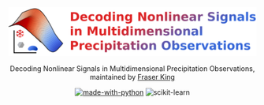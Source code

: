 <div align="center">

![logo](https://github.com/frasertheking/umap/blob/main/images/banner.png?raw=true)

Decoding Nonlinear Signals in Multidimensional Precipitation Observations, maintained by [Fraser King](https://frasertheking.com/)

[![made-with-python](https://img.shields.io/badge/Made%20with-Python-1f425f.svg)](https://www.python.org/)
![scikit-learn](https://img.shields.io/badge/scikit--learn-%23F7931E.svg?style=for-the-badge&logo=scikit-learn&logoColor=white)

</div>
<!-- 
---

## Primary Modes of Northern Hemisphere Snowfall Particle Size Distributions

This project is currently being written into a journal article for the [Journal of the Atmospheric Sciences](https://www.ametsoc.org/index.cfm/ams/publications/journals/journal-of-the-atmospheric-sciences/).

Snowfall is a critical contributor to the global water-energy budget, with important connections to water resource management, flood mitigation, and ecosystem sustainability. This research enhances our understanding of varying snow particle size distributions in the Northern Hemisphere, offering valuable new insights for improving future remote sensing-based snowfall retrieval algorithms. Using a statistical technique called Principal Component Analysis, we found that 95\% of the variability in observed snowfall could be explained by three primary features: how intense the snowfall is, how dense the particles are, and the depth of the storm. We identified six unique snowfall groups, each with its own set of traits, such as the snow being light and fluffy, or heavy and packed. By linking these traits to external environmental observations, we can better understand the driving physical mechanisms within each group.

This code repository holds the microphysical data extraction and processing scripts, the PCA code, plotting/visualization calls and ancillary analysis notebooks. With this repo, you should be able to reproduce our paper results, and easily adapt this methodology to your own projects.
![PCA](https://github.com/frasertheking/snowfall_pca/blob/main/images/pca.png?raw=true)

## Data Sources

A Comprehensive Northern Hemisphere Particle Microphysics Dataset from the Precipitation Imaging Package

The data for this project is hosted online on UM's [DeepBlue repository](https://deepblue.lib.umich.edu/data/concern/data_sets/kk91fm40r?locale=en).

We have collected PIP microphysical data from a variety of measurement locations across the northern hemisphere. Data originally in a proprietary ASCII format has been converted to the more universally recognized NetCDF-4 format for ease of sharing and compatibility within the academic community. The conversion process, undertaken using a combination of bash and Python, ensures broader compatibility with various data analysis tools and platforms. A quality assurance (QA) procedure has been undertaken to ensure the integrity of the data. Post QA, the data is transformed into daily NetCDF-4 files following the Climate and Forecast (CF) conventions (version 1.10) and compressed with a level 2 deflation for optimized file size. Additional details into the data curation process can be found in our journal article publication.

For a brief overview of the data study sites and coverage periods, please see the figure below.

![data overview](https://github.com/frasertheking/snowfall_pca/blob/main/images/fig01.png?raw=true)

## Installation

To perform your own training tests, you'll want to clone this repo, and create a Conda environment with scikit-learn installed. Note that plotly is required for the interactive 3D plots.

## Examples

To interact with the processing scripts, please see the commented Python Jupyter notebooks in the /notebooks path of this repo.

A subset example dataset can also be downloaded [here](https://www.frasertheking.com/downloads/pip_snow_obs_10_sites_500_subsample.csv) in csv format.

## Contributing

Pull requests are welcome. For major changes, please open an issue first to discuss what you would like to change. Note that, as a living project, code is not as clean as it could (should) be, and unit tests need to be produced in future iterations to maintain stability.

## Authors & Contact

- Fraser King, University of Michigan, kingfr@umich.edu
- Claire Pettersen, University of Michigan
- Brenda Dolan, Colorado State University
- Julia Shates, NASA Jet Propulsion Laboratory
- Derek Posselt, NASA Jet Propulsion Laboratory

## Funding
This project was primarily funded by NASA New (Early Career) Investigator Program (NIP) grant at the [University of Michigan](https://umich.edu).
 -->
